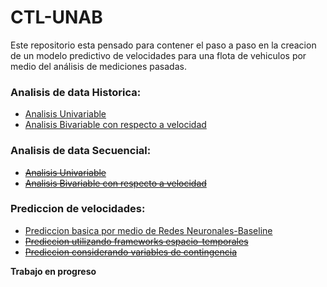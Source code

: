 # CTL-UNAB

Este repositorio esta pensado para contener el paso a paso en la creacion de un modelo predictivo de velocidades para una flota de vehiculos por medio del análisis de mediciones pasadas.

### Analisis de data Historica:

+ [Analisis Univariable](https://github.com/yieniggu/CTL-UNAB/blob/master/notebooks/Analisis%20Univariable%20de%20la%20data%20Historica.ipynb)
+ [Analisis Bivariable con respecto a velocidad](https://github.com/yieniggu/CTL-UNAB/blob/master/notebooks/Analisis%20Bivariable%20con%20respecto%20a%20la%20velocidad%20de%20la%20data%20historica.ipynb)

### Analisis de data Secuencial:

+ ~~[Analisis Univariable]()~~
+ ~~[Analisis Bivariable con respecto a velocidad]()~~

### Prediccion de velocidades:

+ [Prediccion basica por medio de Redes Neuronales-Baseline](https://github.com/yieniggu/CTL-UNAB/blob/master/predictions/Baseline.md)
+ ~~[Prediccion utilizando frameworks espacio-temporales]()~~
+ ~~[Prediccion considerando variables de contingencia]()~~



**Trabajo en progreso**
